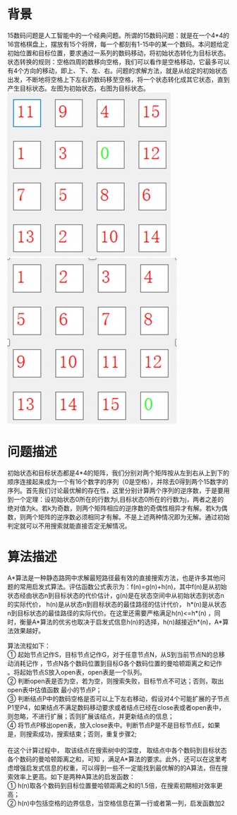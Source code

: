 # 背景

15数码问题是人工智能中的一个经典问题。所谓的15数码问题：就是在一个4*4的16宫格棋盘上，摆放有15个将牌，每一个都刻有1-15中的某一个数码。本问题给定初始位置和目标位置，要求通过一系列的数码移动，将初始状态转化为目标状态。状态转换的规则：空格四周的数移向空格，我们可以看作是空格移动，它最多可以有4个方向的移动，即上、下、左、右。问题的求解方法，就是从给定的初始状态出发，不断地将空格上下左右的数码移至空格，将一个状态转化成其它状态，直到产生目标状态。左图为初始状态，右图为目标状态。
![avatar](./pic/pic1.png)
![avatar](./pic/pic2.png)

# 问题描述
初始状态和目标状态都是4*4的矩阵，我们分别对两个矩阵按从左到右从上到下的顺序连接起来成为一个有16个数字的序列（0是空格），并除去0得到两个15数字的序列。首先我们讨论最优解的存在性，这里分别计算两个序列的逆序数，于是要用到一个定理：设初始状态0所在的行数为i,目标状态0所在的行数为j，两者之差的绝对值为k。若k为奇数，则两个矩阵相应的逆序数的奇偶性相异才有解。若k为偶数，则两个矩阵的逆序数必须相同才有解。不是上述两种情况即为无解。通过初始判定就可以不用搜索就能直接否定无解情况。

# 算法描述
  A\*算法是一种静态路网中求解最短路径最有效的直接搜索方法，也是许多其他问题的常用启发式算法。评估函数公式表示为：f(n)=g(n)+h(n)，其中f(n)是从初始状态经由状态n到目标状态的代价估计，g(n)是在状态空间中从初始状态到状态n的实际代价， h(n)是从状态n到目标状态的最佳路径的估计代价， h\*(n)是从状态n到目标状态的最佳路径的实际代价。在这里还需要严格满足h(n)<=h\*(n) ，同时，衡量A\*算法的优劣也取决于启发式信息h(n)的选择，h(n)越接近h\*(n)，A\*算法效果越好。


算法流程如下：</br>
①	起始节点记作S，目标节点记作G，对于任意节点N，从S到当前节点N的总移动消耗记作 ，节点N各个数码位置到目标G各个数码位置的曼哈顿距离之和记作 。将起始节点S放入open表，open表是一个队列。</br>
②	判断open表是否为空，若为空，则搜索失败，目标节点不可达；否则，取出open表中估值函数 最小的节点P；</br>
③	判断结点P中的数码空格是否可以上下左右移动，假设对4个可能扩展的子节点P1至P4，如果结点不满足数码移动要求或者结点已经在close表或者open表中，则忽略，不进行扩展；否则扩展该结点，并更新结点的信息；</br>
④	将节点P移出open表，放入close表中。判断节点P是不是目标节点E，如果是，则搜索成功，搜索结束；否则，重复步骤2;</br></br>
在这个计算过程中， 取该结点在搜索树中的深度， 取结点中各个数码到目标状态各个数码的曼哈顿距离之和，可知 ，满足A*算法的要求。此外，还可以在这里考虑增强启发式信息的权重，可以得到一些不一定能找到最优解的的A算法，但在搜索效率上更高。如下是两种A算法的启发函数：</br>
①	h(n)取各个数码到目标位置曼哈顿距离之和的1.5倍，在搜索初期相对效率更高；</br>
②	h(n)中包括空格的边界信息，当空格信息在第一行或者第一列，启发函数加2
